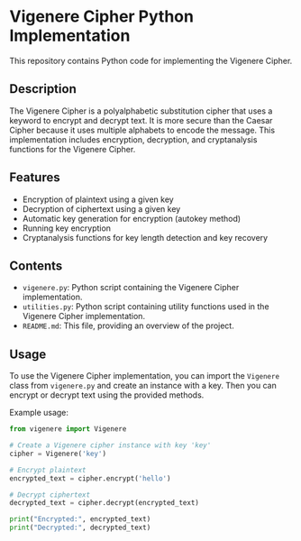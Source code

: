 # Vigenere Cipher Python Implementation

This repository contains Python code for implementing the Vigenere Cipher.

## Description

The Vigenere Cipher is a polyalphabetic substitution cipher that uses a keyword to encrypt and decrypt text. It is more secure than the Caesar Cipher because it uses multiple alphabets to encode the message. This implementation includes encryption, decryption, and cryptanalysis functions for the Vigenere Cipher.

## Features

- Encryption of plaintext using a given key
- Decryption of ciphertext using a given key
- Automatic key generation for encryption (autokey method)
- Running key encryption
- Cryptanalysis functions for key length detection and key recovery

## Contents

- `vigenere.py`: Python script containing the Vigenere Cipher implementation.
- `utilities.py`: Python script containing utility functions used in the Vigenere Cipher implementation.
- `README.md`: This file, providing an overview of the project.

## Usage

To use the Vigenere Cipher implementation, you can import the `Vigenere` class from `vigenere.py` and create an instance with a key. Then you can encrypt or decrypt text using the provided methods.

Example usage:
```python
from vigenere import Vigenere

# Create a Vigenere cipher instance with key 'key'
cipher = Vigenere('key')

# Encrypt plaintext
encrypted_text = cipher.encrypt('hello')

# Decrypt ciphertext
decrypted_text = cipher.decrypt(encrypted_text)

print("Encrypted:", encrypted_text)
print("Decrypted:", decrypted_text)
